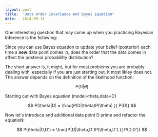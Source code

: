 ```yaml
---
layout: post
title:  "Data Order Invariance And Bayes Equation"
date:   2014-09-13
---
```


One interesting question that may come up when you practicing Bayesian Inference is the following:

Since you can use Bayes equation to update your belief (posterior) each time a **new** data point comes in, does the order that the data comes in affect the posterior probabililty distribution?

The short answer is, it might, but for most problems you are probably dealing with, especially if you are just starting out, it most likley does not. The answer depends on the definition of the likelihood function:  

$$ P(D|\theta) $$

Starting out with Bayes equation (model=theta,data=D)

$$ P(\theta|D) = \frac{P(D|\theta)P(\theta) }{ P(D)} $$ 

Now let's introduce and additional data point D prime and refactor the equatioN:

$$ P(\theta|D,D') = \frac{P(D|\theta,D')P(\theta,D') }{ P(D,D')} $$ 

